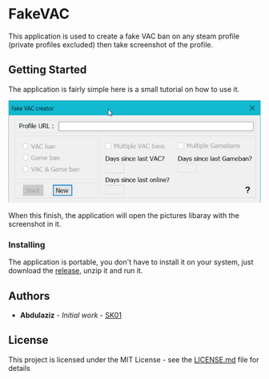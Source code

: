 # FakeVAC

This application is used to create a fake VAC ban on any steam profile (private profiles excluded) then take screenshot of the profile.

## Getting Started

The application is fairly simple here is a small tutorial on how to use it.

![](/Tutorial.gif)

When this finish, the application will open the pictures libaray with the screenshot in it.

### Installing

The application is portable, you don't have to install it on your system, just download the [release](https://github.com/SK10/FakeVAC/releases), unzip it and run it.

## Authors

* **Abdulaziz** - *Initial work* - [SK01](https://github.com/SK10)

## License

This project is licensed under the MIT License - see the [LICENSE.md](LICENSE.md) file for details
